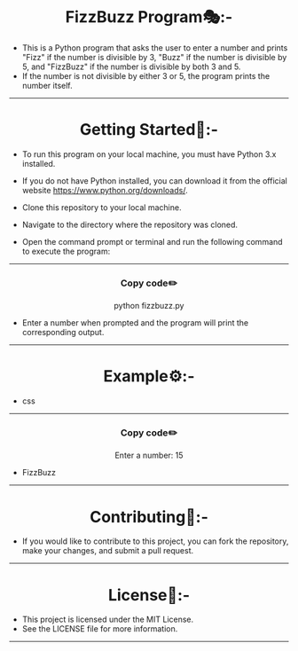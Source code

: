 <h1 align="center">FizzBuzz Program🎭:-</h1>

- This is a Python program that asks the user to enter a number and prints "Fizz" if the number is divisible by 3, "Buzz" if the number is divisible by 5, and "FizzBuzz" if the number is divisible by both 3 and 5. 
- If the number is not divisible by either 3 or 5, the program prints the number itself.
<hr>
<h1 align="center">Getting Started🔧:-</h1>

- To run this program on your local machine, you must have Python 3.x installed.
- If you do not have Python installed, you can download it from the official website https://www.python.org/downloads/.

- Clone this repository to your local machine.
- Navigate to the directory where the repository was cloned.
- Open the command prompt or terminal and run the following command to execute the program:
<hr>
<h3 align=" center" >Copy code✏️</h3>
<P align="center">python fizzbuzz.py</p>

- Enter a number when prompted and the program will print the corresponding output.
<hr>
<h1 align="center">Example⚙️:-</h1>

- css
<hr>
<h3 align=" center" >Copy code✏️</h3>
<P align="center">Enter a number: 15</p>

- FizzBuzz
<hr>
<h1 align="center">Contributing👫:-</h1>

- If you would like to contribute to this project, you can fork the repository, make your changes, and submit a pull request.
<hr>
<h1 align="center">License📙:-</h1>

- This project is licensed under the MIT License.
- See the LICENSE file for more information.
<hr>


